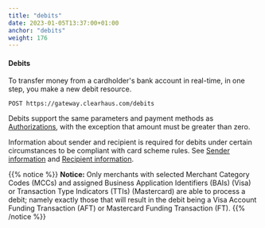 ```yaml
---
title: "debits"
date: 2023-01-05T13:37:00+01:00
anchor: "debits"
weight: 176
---
```

#### Debits
To transfer money from a cardholder's bank account in real-time, in one step, you make a new debit resource.
```shell
POST https://gateway.clearhaus.com/debits
```
Debits support the same parameters and payment methods as [Authorizations](#authorizations), with the exception that amount must be greater than zero.

Information about sender and recipient is required for debits under certain circumstances to be compliant with card scheme rules. See [Sender information](#sender_information) and [Recipient information](#debit_recipient_information).

{{% notice %}}
**Notice:** Only merchants with selected Merchant Category Codes (MCCs) and assigned Business Application Identifiers (BAIs) (Visa) or Transaction Type Indicators (TTIs) (Mastercard) are able to process a debit; namely exactly those that will result in the debit being a Visa Account Funding Transaction (AFT) or Mastercard Funding Transaction (FT).
{{% /notice %}}
